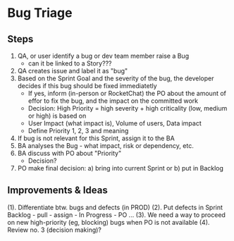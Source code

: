 # Bug Triage 

## Steps
1. QA, or user identify a bug or dev team member raise a Bug
   - can it be linked to a Story???
2. QA creates issue and label it as "bug"
3. Based on the Sprint Goal and the severity of the bug, the developer decides if this bug should be fixed immediatetly 
   - If yes, inform (in-person or RocketChat) the PO about the amount of effor to fix the bug, and the impact on the committed work
   * Decision: High Priority = high severity + high criticality (low, medium or high) is based on
   * User Impact (what impact is), Volume of users, Data impact  
   * Define Priority 1, 2, 3 and meaning 
4. If bug is not relevant for this Sprint, assign it to the BA
5. BA analyses the Bug - what impact, risk or dependency, etc. 
6. BA discuss with PO about "Priority" 
   * Decision? 
7. PO make final decision: a) bring into current Sprint or b) put in Backlog 



## Improvements & Ideas
(1). Differentiate btw. bugs and defects (in PROD) 
(2). Put defects in Sprint Backlog - pull - assign - In Progress - PO ...
(3). We need a way to proceed on new high-priority (eg, blocking) bugs when PO is not available
(4). Review no. 3 (decision making)?

